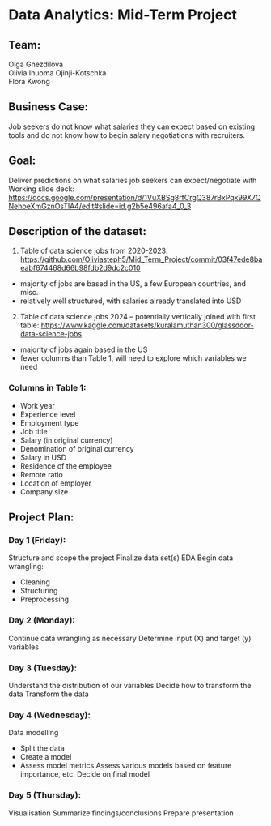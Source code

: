 # Data Analytics: Mid-Term Project

## Team:
Olga Gnezdilova<br>
Olivia Ihuoma Ojinji-Kotschka<br>
Flora Kwong<br>

## Business Case:
Job seekers do not know what salaries they can expect based on existing tools and do not know how to begin salary negotiations with recruiters.

## Goal:
Deliver predictions on what salaries job seekers can expect/negotiate with<br>
Working slide deck: https://docs.google.com/presentation/d/1VuXBSg8rfCrgQ387rBxPqx99X7QNehoeXmGznOsTlA4/edit#slide=id.g2b5e496afa4_0_3
 
## Description of the dataset:
1. Table of data science jobs from 2020-2023: https://github.com/Oliviasteph5/Mid_Term_Project/commit/03f47ede8baeabf674468d66b98fdb2d9dc2c010
 - majority of jobs are based in the US, a few European countries, and misc.
 - relatively well structured, with salaries already translated into USD
2. Table of data science jobs 2024 – potentially vertically joined with first table: https://www.kaggle.com/datasets/kuralamuthan300/glassdoor-data-science-jobs
 - majority of jobs again based in the US
 - fewer columns than Table 1, will need to explore which variables we need
 
### Columns in Table 1:
- Work year
- Experience level
- Employment type
- Job title
- Salary (in original currency)
- Denomination of original currency
- Salary in USD
- Residence of the employee
- Remote ratio
- Location of employer
- Company size
  
## Project Plan:
### Day 1 (Friday):
Structure and scope the project
Finalize data set(s)
EDA
Begin data wrangling:
 - Cleaning
 - Structuring
 - Preprocessing
### Day 2 (Monday):
Continue data wrangling as necessary
Determine input (X) and target (y) variables
### Day 3 (Tuesday):
Understand the distribution of our variables
Decide how to transform the data
Transform the data
### Day 4 (Wednesday):
Data modelling
 - Split the data
 - Create a model
 - Assess model metrics
Assess various models based on feature importance, etc.
Decide on final model
### Day 5 (Thursday):
Visualisation
Summarize findings/conclusions
Prepare presentation
